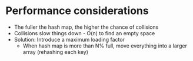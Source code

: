 # Performance considerations

* The fuller the hash map, the higher the chance of collisions
* Collisions slow things down - O(n) to find an empty space
* Solution: Introduce a maximum loading factor
    * When hash map is more than N% full, move everything into a larger array (rehashing each key)


